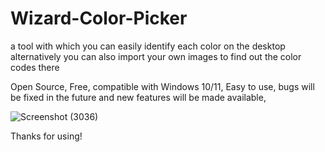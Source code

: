 # Wizard-Color-Picker

a tool with which you can easily identify each color on the desktop alternatively you can also import your own images to find out the color codes there 

Open Source,
Free,
compatible with Windows 10/11,
Easy to use,
bugs will be fixed in the future and new features will be made available,



![Screenshot (3036)](https://user-images.githubusercontent.com/109457379/210414312-35f0e635-eee3-4412-95ae-35633c432d55.png)

Thanks for using!
